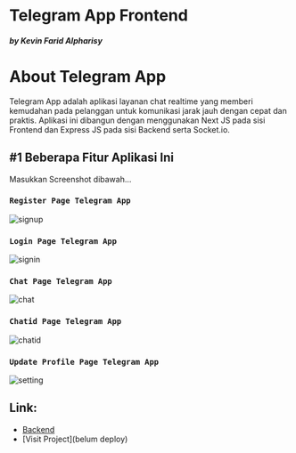 # Telegram App Frontend
 <h5> by Kevin Farid Alpharisy </h5>

# About Telegram App
Telegram App adalah aplikasi layanan chat realtime yang memberi kemudahan pada pelanggan untuk komunikasi jarak jauh dengan cepat dan praktis. Aplikasi ini dibangun dengan menggunakan Next JS pada sisi Frontend dan Express JS pada sisi Backend serta Socket.io.

## #1 Beberapa Fitur Aplikasi Ini

Masukkan Screenshot dibawah...

### `Register Page Telegram App`
![signup](https://user-images.githubusercontent.com/74039235/116845370-d603eb00-ac0f-11eb-80e9-40de4454a2ca.jpg)


### `Login Page Telegram App`
![signin](https://user-images.githubusercontent.com/74039235/116845369-d56b5480-ac0f-11eb-8acf-558422ca8b70.jpg)

### `Chat Page Telegram App`
![chat](https://user-images.githubusercontent.com/74039235/116845363-d13f3700-ac0f-11eb-8e17-dc3cbce6e3e3.jpg)

### `Chatid Page Telegram App`
![chatid](https://user-images.githubusercontent.com/74039235/116845366-d3a19100-ac0f-11eb-8a7b-beb449f4d7ce.jpg)

### `Update Profile Page Telegram App`
![setting](https://user-images.githubusercontent.com/74039235/116845367-d4d2be00-ac0f-11eb-8e25-f68a0b1b6d89.jpg)




## Link:

- [Backend](https://github.com/kevinfaridap/zwallet-backend)
- [Visit Project](belum deploy)
